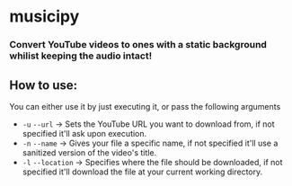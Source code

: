 # musicipy
### Convert YouTube videos to ones with a static background whilist keeping the audio intact!

## How to use:
You can either use it by just executing it, or pass the following arguments
- `-u` `--url` -> Sets the YouTube URL you want to download from, if not specified it'll ask upon execution.
- `-n` `--name` -> Gives your file a specific name, if not specified it'll use a sanitized version of the video's title.
- `-l` `--location` -> Specifies where the file should be downloaded, if not specified it'll download the file at your current working directory.
